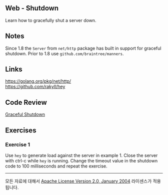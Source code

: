 ## Web - Shutdown

Learn how to gracefully shut a server down.

## Notes

Since 1.8 the `Server` from `net/http` package has built in support for graceful shutdown. Prior to 1.8 use `github.com/braintree/manners`.

## Links

https://golang.org/pkg/net/http/  
https://github.com/rakyll/hey  

## Code Review

[Graceful Shutdown](example1/main.go)  

## Exercises

### Exercise 1

Use `hey` to generate load against the server in example 1. Close the server with ctrl-c while `hey` is running. Change the timeout value in the shutdown code to 100 milliseconds and repeat the exercise.
___
모든 자료에 대해서 [Apache License Version 2.0, January 2004](http://www.apache.org/licenses/LICENSE-2.0) 라이센스가 적용됩니다.
